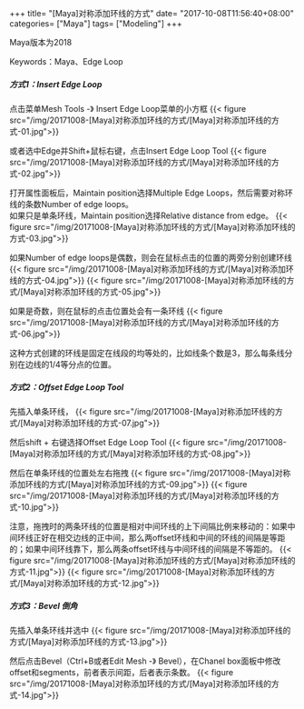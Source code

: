 +++
title= "[Maya]对称添加环线的方式"
date= "2017-10-08T11:56:40+08:00"
categories= ["Maya"]
tags= ["Modeling"]
+++

Maya版本为2018

Keywords：Maya、Edge Loop

##### 方式1：Insert Edge Loop
点击菜单Mesh Tools -》 Insert Edge Loop菜单的小方框
{{< figure src="/img/20171008-[Maya]对称添加环线的方式/[Maya]对称添加环线的方式-01.jpg">}}

或者选中Edge并Shift+鼠标右键，点击Insert Edge Loop Tool
{{< figure src="/img/20171008-[Maya]对称添加环线的方式/[Maya]对称添加环线的方式-02.jpg">}}

打开属性面板后，Maintain position选择Multiple Edge Loops，然后需要对称环线的条数Number of edge loops。  
如果只是单条环线，Maintain position选择Relative distance from edge。
{{< figure src="/img/20171008-[Maya]对称添加环线的方式/[Maya]对称添加环线的方式-03.jpg">}}

如果Number of edge loops是偶数，则会在鼠标点击的位置的两旁分别创建环线
{{< figure src="/img/20171008-[Maya]对称添加环线的方式/[Maya]对称添加环线的方式-04.jpg">}}
{{< figure src="/img/20171008-[Maya]对称添加环线的方式/[Maya]对称添加环线的方式-05.jpg">}}

如果是奇数，则在鼠标的点击位置处会有一条环线
{{< figure src="/img/20171008-[Maya]对称添加环线的方式/[Maya]对称添加环线的方式-06.jpg">}}

这种方式创建的环线是固定在线段的均等处的，比如线条个数是3，那么每条线分别在边线的1/4等分点的位置。

##### 方式2：Offset Edge Loop Tool
先插入单条环线，
{{< figure src="/img/20171008-[Maya]对称添加环线的方式/[Maya]对称添加环线的方式-07.jpg">}}

然后shift + 右键选择Offset Edge Loop Tool
{{< figure src="/img/20171008-[Maya]对称添加环线的方式/[Maya]对称添加环线的方式-08.jpg">}}

然后在单条环线的位置处左右拖拽
{{< figure src="/img/20171008-[Maya]对称添加环线的方式/[Maya]对称添加环线的方式-09.jpg">}}
{{< figure src="/img/20171008-[Maya]对称添加环线的方式/[Maya]对称添加环线的方式-10.jpg">}}

注意，拖拽时的两条环线的位置是相对中间环线的上下间隔比例来移动的：如果中间环线正好在相交边线的正中间，那么两offset环线和中间的环线的间隔是等距的；如果中间环线靠下，那么两条offset环线与中间环线的间隔是不等距的。
{{< figure src="/img/20171008-[Maya]对称添加环线的方式/[Maya]对称添加环线的方式-11.jpg">}}
{{< figure src="/img/20171008-[Maya]对称添加环线的方式/[Maya]对称添加环线的方式-12.jpg">}}

##### 方式3：Bevel 倒角
先插入单条环线并选中
{{< figure src="/img/20171008-[Maya]对称添加环线的方式/[Maya]对称添加环线的方式-13.jpg">}}

然后点击Bevel（Ctrl+B或者Edit Mesh -》 Bevel），在Chanel box面板中修改offset和segments，前者表示间距，后者表示条数。
{{< figure src="/img/20171008-[Maya]对称添加环线的方式/[Maya]对称添加环线的方式-14.jpg">}}
